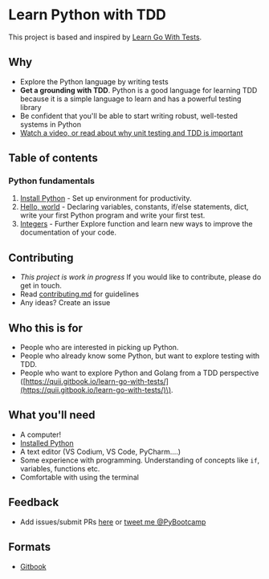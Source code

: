 # Learn Python with TDD

This project is based and inspired by [Learn Go With Tests](https://quii.gitbook.io/learn-go-with-tests/).

## Why

* Explore the Python language by writing tests
* **Get a grounding with TDD**. Python is a good language for learning TDD because it is a simple language to learn and has a powerful testing library
* Be confident that you'll be able to start writing robust, well-tested systems in Python
* [Watch a video, or read about why unit testing and TDD is important](why.md)

## Table of contents

### Python fundamentals

1. [Install Python](install-python.md) - Set up environment for productivity.
2. [Hello, world](hello-world.md) - Declaring variables, constants, if/else statements, dict, write your first Python program and write your first test.
3. [Integers](integers.md) - Further Explore function and learn new ways to improve the documentation of your code.

## Contributing

* _This project is work in progress_ If you would like to contribute, please do get in touch.
* Read [contributing.md](contributing.md) for guidelines
* Any ideas? Create an issue

## Who this is for

* People who are interested in picking up Python.
* People who already know some Python, but want to explore testing with TDD.
* People who want to explore Python and Golang from a TDD perspective \([https://quii.gitbook.io/learn-go-with-tests/](https://quii.gitbook.io/learn-go-with-tests/)\).

## What you'll need

* A computer!
* [Installed Python](https://www.python.org/)
* A text editor \(VS Codium, VS Code, PyCharm....\)
* Some experience with programming. Understanding of concepts like `if`, variables, functions etc.
* Comfortable with using the terminal

## Feedback

* Add issues/submit PRs [here](https://github.com/py-bootcamp/learn-python-with-tdd) or [tweet me @PyBootcamp](https://twitter.com/pybootcamp)

## Formats

* [Gitbook](https://learn-python-with-tdd.pybootcamp.com)

